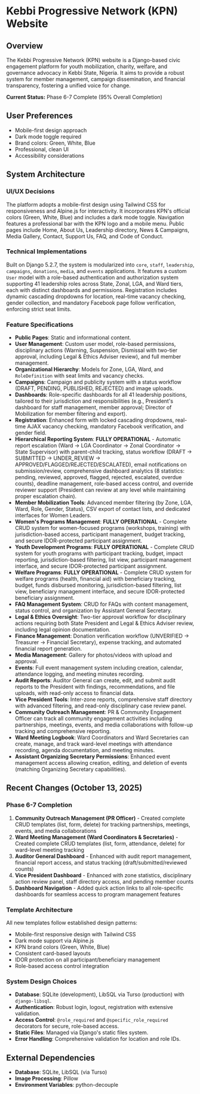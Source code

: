 # Kebbi Progressive Network (KPN) Website

## Overview
The Kebbi Progressive Network (KPN) website is a Django-based civic engagement platform for youth mobilization, charity, welfare, and governance advocacy in Kebbi State, Nigeria. It aims to provide a robust system for member management, campaign dissemination, and financial transparency, fostering a unified voice for change.

**Current Status:** Phase 6-7 Complete (95% Overall Completion)

## User Preferences
- Mobile-first design approach
- Dark mode toggle required
- Brand colors: Green, White, Blue
- Professional, clean UI
- Accessibility considerations

## System Architecture

### UI/UX Decisions
The platform adopts a mobile-first design using Tailwind CSS for responsiveness and Alpine.js for interactivity. It incorporates KPN's official colors (Green, White, Blue) and includes a dark mode toggle. Navigation features a professional bar with the KPN logo and a mobile menu. Public pages include Home, About Us, Leadership directory, News & Campaigns, Media Gallery, Contact, Support Us, FAQ, and Code of Conduct.

### Technical Implementations
Built on Django 5.2.7, the system is modularized into `core`, `staff`, `leadership`, `campaigns`, `donations`, `media`, and `events` applications. It features a custom `User` model with a role-based authentication and authorization system supporting 41 leadership roles across State, Zonal, LGA, and Ward tiers, each with distinct dashboards and permissions. Registration includes dynamic cascading dropdowns for location, real-time vacancy checking, gender collection, and mandatory Facebook page follow verification, enforcing strict seat limits.

### Feature Specifications
- **Public Pages**: Static and informational content.
- **User Management**: Custom user model, role-based permissions, disciplinary actions (Warning, Suspension, Dismissal with two-tier approval, including Legal & Ethics Adviser review), and full member management.
- **Organizational Hierarchy**: Models for Zone, LGA, Ward, and `RoleDefinition` with seat limits and vacancy checks.
- **Campaigns**: Campaign and publicity system with a status workflow (DRAFT, PENDING, PUBLISHED, REJECTED) and image uploads.
- **Dashboards**: Role-specific dashboards for all 41 leadership positions, tailored to their jurisdiction and responsibilities (e.g., President's dashboard for staff management, member approval; Director of Mobilization for member filtering and export).
- **Registration**: Enhanced form with locked cascading dropdowns, real-time AJAX vacancy checking, mandatory Facebook verification, and gender field.
- **Hierarchical Reporting System**: **FULLY OPERATIONAL** - Automatic report escalation (Ward → LGA Coordinator → Zonal Coordinator → State Supervisor) with parent-child tracking, status workflow (DRAFT → SUBMITTED → UNDER_REVIEW → APPROVED/FLAGGED/REJECTED/ESCALATED), email notifications on submission/review, comprehensive dashboard analytics (8 statistics: pending, reviewed, approved, flagged, rejected, escalated, overdue counts), deadline management, role-based access control, and override reviewer support (President can review at any level while maintaining proper escalation chain).
- **Member Mobilization Tools**: Advanced member filtering (by Zone, LGA, Ward, Role, Gender, Status), CSV export of contact lists, and dedicated interfaces for Women Leaders.
- **Women's Programs Management**: **FULLY OPERATIONAL** - Complete CRUD system for women-focused programs (workshops, training) with jurisdiction-based access, participant management, budget tracking, and secure IDOR-protected participant assignment.
- **Youth Development Programs**: **FULLY OPERATIONAL** - Complete CRUD system for youth programs with participant tracking, budget, impact reporting, jurisdiction-based filtering, list view, participant management interface, and secure IDOR-protected participant assignment.
- **Welfare Programs**: **FULLY OPERATIONAL** - Complete CRUD system for welfare programs (health, financial aid) with beneficiary tracking, budget, funds disbursed monitoring, jurisdiction-based filtering, list view, beneficiary management interface, and secure IDOR-protected beneficiary assignment.
- **FAQ Management System**: CRUD for FAQs with content management, status control, and organization by Assistant General Secretary.
- **Legal & Ethics Oversight**: Two-tier approval workflow for disciplinary actions requiring both State President and Legal & Ethics Adviser review, including legal opinion documentation.
- **Finance Management**: Donation verification workflow (UNVERIFIED → Treasurer → Financial Secretary), expense tracking, and automated financial report generation.
- **Media Management**: Gallery for photos/videos with upload and approval.
- **Events**: Full event management system including creation, calendar, attendance logging, and meeting minutes recording.
- **Audit Reports**: Auditor General can create, edit, and submit audit reports to the President with findings, recommendations, and file uploads, with read-only access to financial data.
- **Vice President Tools**: Inter-zone reports, comprehensive staff directory with advanced filtering, and read-only disciplinary case review panel.
- **Community Outreach Management**: PR & Community Engagement Officer can track all community engagement activities including partnerships, meetings, events, and media collaborations with follow-up tracking and comprehensive reporting.
- **Ward Meeting Logbook**: Ward Coordinators and Ward Secretaries can create, manage, and track ward-level meetings with attendance recording, agenda documentation, and meeting minutes.
- **Assistant Organizing Secretary Permissions**: Enhanced event management access allowing creation, editing, and deletion of events (matching Organizing Secretary capabilities).

## Recent Changes (October 13, 2025)

### Phase 6-7 Completion
1. **Community Outreach Management (PR Officer)** - Created complete CRUD templates (list, form, delete) for tracking partnerships, meetings, events, and media collaborations
2. **Ward Meeting Management (Ward Coordinators & Secretaries)** - Created complete CRUD templates (list, form, attendance, delete) for ward-level meeting tracking
3. **Auditor General Dashboard** - Enhanced with audit report management, financial report access, and status tracking (draft/submitted/reviewed counts)
4. **Vice President Dashboard** - Enhanced with zone statistics, disciplinary action review panel, staff directory access, and pending member counts
5. **Dashboard Navigation** - Added quick action links to all role-specific dashboards for seamless access to program management features

### Template Architecture
All new templates follow established design patterns:
- Mobile-first responsive design with Tailwind CSS
- Dark mode support via Alpine.js
- KPN brand colors (Green, White, Blue)
- Consistent card-based layouts
- IDOR protection on all participant/beneficiary management
- Role-based access control integration

### System Design Choices
- **Database**: SQLite (development), LibSQL via Turso (production) with `django-libsql`.
- **Authentication**: Robust login, logout, registration with extensive validation.
- **Access Control**: `@role_required` and `@specific_role_required` decorators for secure, role-based access.
- **Static Files**: Managed via Django's static files system.
- **Error Handling**: Comprehensive validation for location and role IDs.

## External Dependencies
- **Database**: SQLite, LibSQL (via Turso)
- **Image Processing**: Pillow
- **Environment Variables**: python-decouple